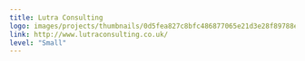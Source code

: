 ```yaml
---
title: Lutra Consulting
logo: images/projects/thumbnails/0d5fea827c8bfc486877065e21d3e28f89788e78.png.150x50_q85.png
link: http://www.lutraconsulting.co.uk/
level: "Small"
---
```

